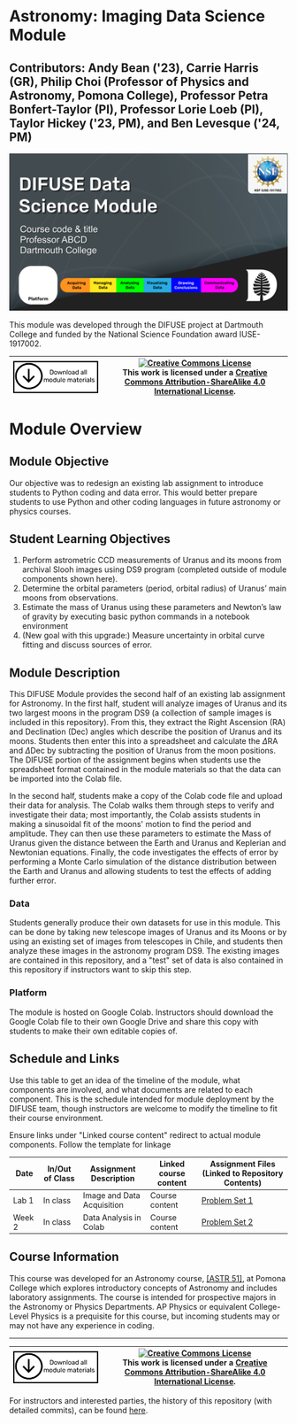 # Astronomy: Imaging Data Science Module 

## Contributors: Andy Bean ('23), Carrie Harris (GR), Philip Choi (Professor of Physics and Astronomy, Pomona College), Professor Petra Bonfert-Taylor (PI), Professor Lorie Loeb (PI), Taylor Hickey ('23, PM), and Ben Levesque ('24, PM)  

![Sample title slide for a DIFUSE module.](repository-assets/DIFUSE-sample.png)

This module was developed through the DIFUSE project at Dartmouth College and funded by the National Science Foundation award IUSE-1917002.


| <a href="https://github.com/difuse-dartmouth/public-module-template/archive/refs/heads/main.zip"><img src="https://github.com/difuse-dartmouth/.github/blob/main/profile/images/download-all.png" alt="Download the entire module" align="center" style="width: 4in;"></a>| <a rel="license" href="http://creativecommons.org/licenses/by-sa/4.0/"><img alt="Creative Commons License" style="width=2in" src="https://i.creativecommons.org/l/by-sa/4.0/88x31.png" /><br></a>This work is licensed under a <a rel="license" href="http://creativecommons.org/licenses/by-sa/4.0/">Creative Commons Attribution-ShareAlike 4.0 International License</a>. |
|---------|----------|


# Module Overview
## Module Objective 
Our objective was to redesign an existing lab assignment to introduce students to Python coding and data error. This would better prepare students to use Python and other coding languages in future astronomy or physics courses.


## Student Learning Objectives
1. Perform astrometric CCD measurements of Uranus and its moons from archival Slooh images using DS9 program (completed outside of module components shown here).
2. Determine the orbital parameters (period, orbital radius) of Uranus’ main moons from observations.
3. Estimate the mass of Uranus using these parameters and Newton’s law of gravity by executing basic python commands in a notebook environment
4. (New goal with this upgrade:) Measure uncertainty in orbital curve fitting and discuss sources of error.

## Module Description
This DIFUSE Module provides the second half of an existing lab assignment for Astronomy. In the first half, student will analyze images of Uranus and its two largest moons in the program DS9 (a collection of sample images is included in this repository). From this, they extract the Right Ascension (RA) and Declination (Dec) angles which describe the position of Uranus and its moons. Students then enter this into a spreadsheet and calculate the $\Delta$RA and $\Delta$Dec by subtracting the position of Uranus from the moon positions. The DIFUSE portion of the assignment begins when students use the spreadsheet format contained in the module materials so that the data can be imported into the Colab file. 

In the second half, students make a copy of the Colab code file and upload their data for analysis. The Colab walks them through steps to verify and investigate their data; most importantly, the Colab assists students in making a sinusoidal fit of the moons' motion to find the period and amplitude. They can then use these parameters to estimate the Mass of Uranus given the distance between the Earth and Uranus and Keplerian and Newtonian equations. Finally, the code investigates the effects of error by performing a Monte Carlo simulation of the distance distribution between the Earth and Uranus and allowing students to test the effects of adding further error.

### Data
Students generally produce their own datasets for use in this module. This can be done by taking new telescope images of Uranus and its Moons or by using an existing set of images from telescopes in Chile, and students then analyze these images in the astronomy program DS9. The existing images are contained in this repository, and a "test" set of data is also contained in this repository if instructors want to skip this step.

### Platform
The module is hosted on Google Colab. Instructors should download the Google Colab file to their own Google Drive and share this copy with students to make their own editable copies of. 

## Schedule and Links
Use this table to get an idea of the timeline of the module, what components are involved, and what documents are related to each component. This is the schedule intended for module deployment by the DIFUSE team, though instructors are welcome to modify the timeline to fit their course environment.

Ensure links under "Linked course content" redirect to actual module components. Follow the template for linkage

| Date             |  In/Out of Class | Assignment Description                     | Linked course content                                    | Assignment Files (Linked to Repository Contents) |
|------------------|-----------------|--------------------------------------------------|-------------------------------------------------|--------------------------------------------------|
| Lab 1 | In class      | Image and Data Acquisition  | Course content |[Problem Set 1](completed_module/components/assignment1/) |
| Week 2 | In class      | Data Analysis in Colab | 	Course content |[Problem Set 2](completed_module/public/components/assignment2/) |

## Course Information
This course was developed for an Astronomy course, <a href="https://catalog.pomona.edu/content.php?catoid=43&catoid=43&navoid=8669&filter%5Bitem_type%5D=3&filter%5Bonly_active%5D=1&filter%5B3%5D=1&filter%5Bcpage%5D=3#/usr/local/webroot/acalog-legacy/shared/htdocs_gateway/ajax/preview_course.php:~:text=ASTR051%20PO%20%2D%20Advanced%20Introductory%20Astronomy">[ASTR 51]</a>, at Pomona College which explores introductory concepts of Astronomy and includes laboratory assignments. The course is intended for prospective majors in the Astronomy or Physics Departments. AP Physics or equivalent College-Level Physics is a prequisite for this course, but incoming students may or may not have any experience in coding.

---

| <a href="https://github.com/difuse-dartmouth/public-module-template/archive/refs/heads/main.zip"><img src="https://github.com/difuse-dartmouth/.github/blob/main/profile/images/download-all.png" alt="Download the entire module" align="center" style="width: 4in;"></a>| <a rel="license" href="http://creativecommons.org/licenses/by-sa/4.0/"><img alt="Creative Commons License" style="width=2in" src="https://i.creativecommons.org/l/by-sa/4.0/88x31.png" /><br></a>This work is licensed under a <a rel="license" href="http://creativecommons.org/licenses/by-sa/4.0/">Creative Commons Attribution-ShareAlike 4.0 International License</a>. |
|---------|----------|

For instructors and interested parties, the history of this repository (with detailed commits), can be found [here](https://github.com/difuse-dartmouth/SOCY34_F21/commits/main/).
